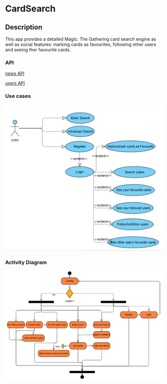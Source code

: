 # CardSearch

## Description

This app provides a detailed Magic: The Gathering card search engine as well as social features: marking cards as favourites, following other users and seeing ther favourite cards.

### API

[news API](https://scryfall.com/docs/api) 

[users API](https://skylabcoders.herokuapp.com/api/v2/users)

### Use cases

![Use cases](app/assets/diagrams/use-case-diagram.png)

### Activity Diagram

![Activity diagram](app/assets/diagrams/activity-diagram.png)

